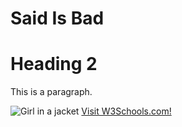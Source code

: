 <!DOCTYPE html>
<html>
<title>HTML Tutorial</title>
<body>

<h1>Said Is Bad</h1>
  <h1>Heading 2</h2>

<p>This is a paragraph.</p>
  
<img src="img_girl.jpg" alt="Girl in a jacket">

</body>
<a href="https://www.w3schools.com/">Visit W3Schools.com!</a>
</html>
